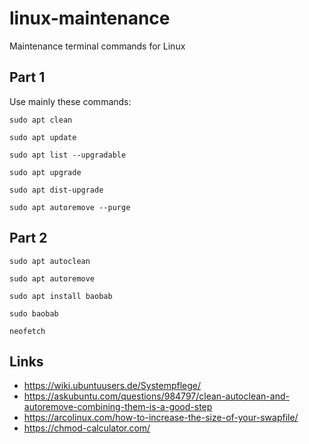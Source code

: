 # linux-maintenance
Maintenance terminal commands for Linux

## Part 1
Use mainly these commands:

```
sudo apt clean

sudo apt update

sudo apt list --upgradable

sudo apt upgrade

sudo apt dist-upgrade

sudo apt autoremove --purge
```

## Part 2
```
sudo apt autoclean

sudo apt autoremove

sudo apt install baobab

sudo baobab

neofetch
```

## Links
- https://wiki.ubuntuusers.de/Systempflege/
- https://askubuntu.com/questions/984797/clean-autoclean-and-autoremove-combining-them-is-a-good-step
- https://arcolinux.com/how-to-increase-the-size-of-your-swapfile/
- https://chmod-calculator.com/
